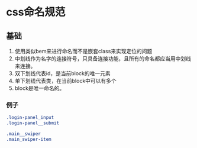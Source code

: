 # css命名规范

## 基础
1. 使用类似bem来进行命名而不是嵌套class来实现定位的问题
2. 中划线作为名字的连接符号，只具备连接功能，且所有的命名都应当用中划线来连接。
3. 双下划线代表id，是当前block的唯一元素
4. 单下划线代表类，在当前block中可以有多个
5. block是唯一命名的。
### 例子

```css
.login-panel_input
.login-panel__submit

.main__swiper
.main_swiper-item
```